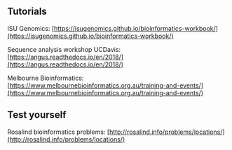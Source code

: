 


## Tutorials

ISU Genomics: [https://isugenomics.github.io/bioinformatics-workbook/](https://isugenomics.github.io/bioinformatics-workbook/)

Sequence analysis workshop UCDavis: [https://angus.readthedocs.io/en/2018/](https://angus.readthedocs.io/en/2018/)

Melbourne Bioinformatics: [https://www.melbournebioinformatics.org.au/training-and-events/](https://www.melbournebioinformatics.org.au/training-and-events/)

## Test yourself

Rosalind bioinformatics problems: [http://rosalind.info/problems/locations/](http://rosalind.info/problems/locations/)
